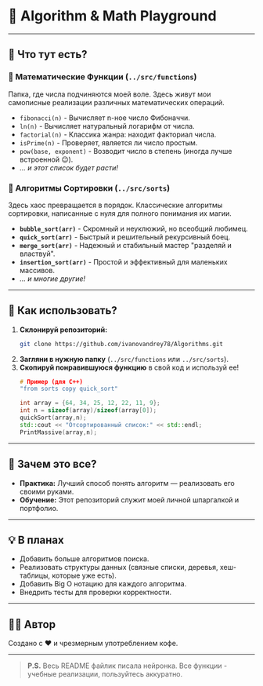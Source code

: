 # 🧠 Algorithm & Math Playground

---

## 📁 Что тут есть?

### 🔢 Математические Функции (`../src/functions`)
Папка, где числа подчиняются моей воле. Здесь живут мои самописные реализации различных математических операций.

*   `fibonacci(n)` - Вычисляет n-ное число Фибоначчи.
*   `ln(n)` - Вычисляет натуральный логарифм от числа.
*   `factorial(n)` - Классика жанра: находит факториал числа.
*   `isPrime(n)` - Проверяет, является ли число простым.
*   `pow(base, exponent)` - Возводит число в степень (иногда лучше встроенной 😉).
*   *... и этот список будет расти!*

### 🔄 Алгоритмы Сортировки (`../src/sorts`)
Здесь хаос превращается в порядок. Классические алгоритмы сортировки, написанные с нуля для полного понимания их магии.

*   **`bubble_sort(arr)`** - Скромный и неуклюжий, но всеобщий любимец.
*   **`quick_sort(arr)`** - Быстрый и решительный рекурсивный боец.
*   **`merge_sort(arr)`** - Надежный и стабильный мастер "разделяй и властвуй".
*   **`insertion_sort(arr)`** - Простой и эффективный для маленьких массивов.
*   *... и многие другие!*

---

## 🚀 Как использовать?

1.  **Склонируй репозиторий:**
    ```bash
    git clone https://github.com/ivanovandrey78/Algorithms.git
    ```
2.  **Загляни в нужную папку** (`../src/functions` или `../src/sorts`).
3.  **Скопируй понравившуюся функцию** в свой код и используй ее!
    ```C++
    # Пример (для C++)
    "from sorts copy quick_sort"

    int array = {64, 34, 25, 12, 22, 11, 9};
    int n = sizeof(array)/sizeof(array[0]);
    quickSort(array,n);
    std::cout << "Отсортированный список:" << std::endl;
    PrintMassive(array,n);
    ```

---

## 🤔 Зачем это все?

*   **Практика:** Лучший способ понять алгоритм — реализовать его своими руками.
*   **Обучение:** Этот репозиторий служит моей личной шпаргалкой и портфолио.

---

## 💡 В планах

*   Добавить больше алгоритмов поиска.
*   Реализовать структуры данных (связные списки, деревья, хеш-таблицы, которые уже есть). 
*   Добавить Big O нотацию для каждого алгоритма.
*   Внедрить тесты для проверки корректности.

---

## 👨‍💻 Автор

Создано с ❤️ и чрезмерным употреблением кофе.

---

> **P.S.** Весь README файлик писала нейронка. Все функции - учебные реализации, пользуйтесь аккуратно. 